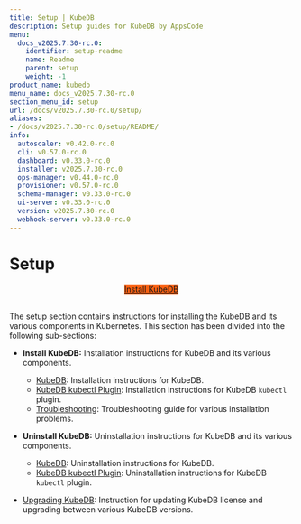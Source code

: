```yaml
---
title: Setup | KubeDB
description: Setup guides for KubeDB by AppsCode
menu:
  docs_v2025.7.30-rc.0:
    identifier: setup-readme
    name: Readme
    parent: setup
    weight: -1
product_name: kubedb
menu_name: docs_v2025.7.30-rc.0
section_menu_id: setup
url: /docs/v2025.7.30-rc.0/setup/
aliases:
- /docs/v2025.7.30-rc.0/setup/README/
info:
  autoscaler: v0.42.0-rc.0
  cli: v0.57.0-rc.0
  dashboard: v0.33.0-rc.0
  installer: v2025.7.30-rc.0
  ops-manager: v0.44.0-rc.0
  provisioner: v0.57.0-rc.0
  schema-manager: v0.33.0-rc.0
  ui-server: v0.33.0-rc.0
  version: v2025.7.30-rc.0
  webhook-server: v0.33.0-rc.0
---
```


# Setup

<div style="text-align: center;">
  <a class="button is-info is-medium is-active has-text-weight-normal" href="/docs/v2025.7.30-rc.0/setup/install/kubedb"  style="background:#FC6011; width: 18rem;">Install KubeDB</a>
</div>
<br>

The setup section contains instructions for installing the KubeDB and its various components in Kubernetes. This section has been divided into the following sub-sections:

- **Install KubeDB:** Installation instructions for KubeDB and its various components.
  - [KubeDB](/docs/v2025.7.30-rc.0/setup/install/kubedb): Installation instructions for KubeDB.
  - [KubeDB kubectl Plugin](/docs/v2025.7.30-rc.0/setup/install/kubectl_plugin): Installation instructions for KubeDB `kubectl` plugin.
  - [Troubleshooting](/docs/v2025.7.30-rc.0/setup/install/troubleshoting): Troubleshooting guide for various installation problems.

- **Uninstall KubeDB:** Uninstallation instructions for KubeDB and its various components.
  - [KubeDB](/docs/v2025.7.30-rc.0/setup/uninstall/kubedb): Uninstallation instructions for KubeDB.
  - [KubeDB kubectl Plugin](/docs/v2025.7.30-rc.0/setup/uninstall/kubectl_plugin): Uninstallation instructions for KubeDB `kubectl` plugin.
- [Upgrading KubeDB](/docs/v2025.7.30-rc.0/setup/upgrade/): Instruction for updating KubeDB license and upgrading between various KubeDB versions.
